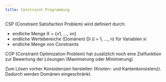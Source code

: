 ```yaml
---
title: Constraint Programming
---
```


CSP (Constraint Satisfaction Problem) wird definiert durch:
- endliche Menge X = {x1, ..., xn}
- endliche Wertebereiche (Domänen) Di (i = 1, ..., n) für Variablen xi
- endliche Menge von Constraints

COP (Constraint Optimization Problem) hat zusätzlich noch eine Zielfunktion zur Bewertung der Lösungen (Maximierung oder Minimierung)

Zum Lösen vorher Konsistenzen herstellen (Knoten- und Kantenkonsistenz). Dadurch werden Domänen eingeschränkt.
